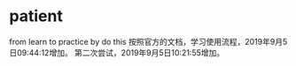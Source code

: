 # patient
from learn to practice by do this
按照官方的文档，学习使用流程，2019年9月5日09:44:12增加。
第二次尝试，2019年9月5日10:21:55增加。
